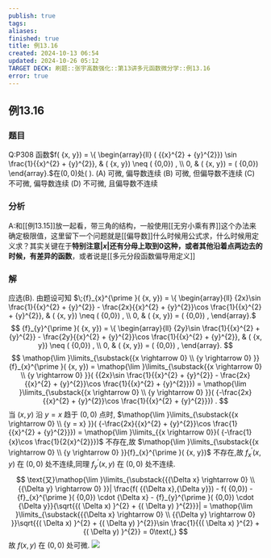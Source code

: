 ```yaml
---
publish: true
tags: 
aliases: 
finished: true
title: 例13.16
created: 2024-10-13 06:54
updated: 2024-10-26 05:12
TARGET DECK: 刷题::张宇高数强化::第13讲多元函数微分学::例13.16
error: true
---
```

## 例13.16
### 题目
Q:P308 函数$f( {x, y}) = \{ \begin{array}{ll} ( {{x}^{2} + {y}^{2}}) \sin \frac{1}{{x}^{2} + {y}^{2}}, & ( {x, y}) \neq ( {0,0}) , \\ 0, & ( {x, y}) = ( {0,0}) \end{array}.$在$( {0,0})$处( ).
(A) 可微, 偏导数连续 
(B) 可微, 但偏导数不连续
(C) 不可微, 偏导数连续 
(D) 不可微, 且偏导数不连续
### 分析
A:和[[例13.15]]放一起看，带三角的结构，一般使用[[无穷小乘有界]]这个办法来确定极限值，这里留下一个问题就是[[偏导数]]什么时候用公式求，什么时候用定义求？其实关键在于**特别注意$|x|$还有分母上取到0这种，或者其他沿着点两边去的时候，有差异的函数**，或者说是[[多元分段函数偏导用定义]]
### 解
应选(B).
由题设可知 $\;{f}_{x}^{\prime }( {x, y}) = \{ \begin{array}{ll} {2x}\sin \frac{1}{{x}^{2} + {y}^{2}} - \frac{2x}{{x}^{2} + {y}^{2}}\cos \frac{1}{{x}^{2} + {y}^{2}}, & ( {x, y}) \neq ( {0,0}) , \\ 0, & ( {x, y}) = ( {0,0}) , \end{array}.$
$$
{f}_{y}^{\prime }( {x, y}) = \{ \begin{array}{ll} {2y}\sin \frac{1}{{x}^{2} + {y}^{2}} - \frac{2y}{{x}^{2} + {y}^{2}}\cos \frac{1}{{x}^{2} + {y}^{2}}, & ( {x, y}) \neq ( {0,0}) , \\ 0, & ( {x, y}) = ( {0,0}) , \end{array}.
$$
$$
\mathop{\lim }\limits_{\substack{{x \rightarrow 0} \\ {y \rightarrow 0} }}{f}_{x}^{\prime }( {x, y}) = \mathop{\lim }\limits_{\substack{{x \rightarrow 0} \\ {y \rightarrow 0} }}( {{2x}\sin \frac{1}{{x}^{2} + {y}^{2}} - \frac{2x}{{x}^{2} + {y}^{2}}\cos \frac{1}{{x}^{2} + {y}^{2}}}) = \mathop{\lim }\limits_{\substack{{x \rightarrow 0} \\ {y \rightarrow 0} }}( {-\frac{2x}{{x}^{2} + {y}^{2}}\cos \frac{1}{{x}^{2} + {y}^{2}}}) .
$$
当 $( {x, y})$ 沿 $y = x$ 趋于 $( {0,0})$ 点时, $\mathop{\lim }\limits_{\substack{{x \rightarrow 0} \\ {y = x} }}( {-\frac{2x}{{x}^{2} + {y}^{2}}\cos \frac{1}{{x}^{2} + {y}^{2}}}) = \mathop{\lim }\limits_{{x \rightarrow 0}}( {-\frac{1}{x}\cos \frac{1}{2{x}^{2}}})$ 不存在,故 $\mathop{\lim }\limits_{\substack{{x \rightarrow 0} \\ {y \rightarrow 0} }}{f}_{x}^{\prime }( {x, y})$
不存在,故 ${f}_{x}^{\prime }( {x, y})$ 在 $( {0,0})$ 处不连续,同理 ${f}_{y}^{\prime }( {x, y})$ 在 $( {0,0})$ 处不连续.
$$
\text{又}\mathop{\lim }\limits_{\substack{{{\Delta x} \rightarrow 0} \\ {{\Delta y} \rightarrow 0} }}| \frac{f( {{\Delta x},{\Delta y}}) - f( {0,0}) - {f}_{x}^{\prime }( {0,0}) \cdot  {\Delta x} - {f}_{y}^{\prime }( {0,0}) \cdot  {\Delta y}}{\sqrt{{( \Delta x) }^{2} + {( \Delta y) }^{2}}}| = \mathop{\lim }\limits_{\substack{{{\Delta x} \rightarrow 0} \\ {{\Delta y} \rightarrow 0} }}\sqrt{{( \Delta x) }^{2} + {( \Delta y) }^{2}}\sin \frac{1}{{( \Delta x) }^{2} + {( \Delta y) }^{2}} = 0\text{,}
$$
故 $f( {x, y})$ 在 $( {0,0})$ 处可微.
![](https://img.hwenyi.tech/202410261319919.webp)



